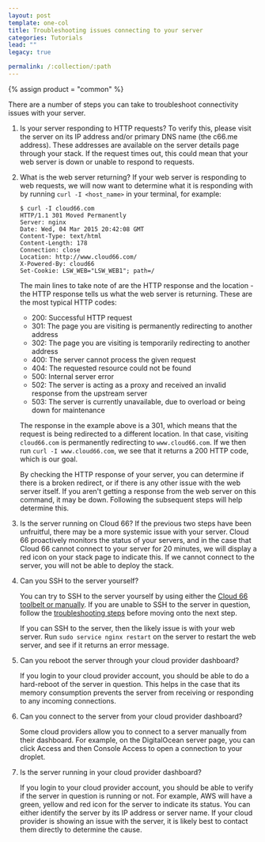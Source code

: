 ```yaml
---
layout: post
template: one-col
title: Troubleshooting issues connecting to your server
categories: Tutorials
lead: ""
legacy: true

permalink: /:collection/:path
---
```

{% assign product = "common" %}

There are a number of steps you can take to troubleshoot connectivity issues with your server.

1.  Is your server responding to HTTP requests?
	To verify this, please visit the server on its IP address and/or primary DNS name (the c66.me address). These addresses are available on the server details page through your stack. If the request times out, this could mean that your web server is down or unable to respond to requests.
2.  What is the web server returning?
	If your web server is responding to web requests, we will now want to determine what it is responding with by running `curl -I <host_name>` in your terminal, for example:

	```
	$ curl -I cloud66.com
	HTTP/1.1 301 Moved Permanently
	Server: nginx
	Date: Wed, 04 Mar 2015 20:42:08 GMT
	Content-Type: text/html
	Content-Length: 178
	Connection: close
	Location: http://www.cloud66.com/
	X-Powered-By: cloud66
	Set-Cookie: LSW_WEB="LSW_WEB1"; path=/
	```
	The main lines to take note of are the HTTP response and the location - the HTTP response tells us what the web server is returning. These are the most typical HTTP codes:

	 - 200: Successful HTTP request
	 - 301: The page you are visiting is permanently redirecting to another address
	 - 302: The page you are visiting is temporarily redirecting to another address
	 - 400: The server cannot process the given request
	 - 404: The requested resource could not be found
	 - 500: Internal server error
	 - 502: The server is acting as a proxy and received an invalid response from the upstream server
	 - 503: The server is currently unavailable, due to overload or being down for maintenance

	The response in the example above is a 301, which means that the request is being redirected to a different location. In that case, visiting `cloud66.com` is permanently redirecting to `www.cloud66.com`. If we then run `curl -I www.cloud66.com`, we see that it returns a 200 HTTP code, which is our goal.

	By checking the HTTP response of your server, you can determine if there is a broken redirect, or if there is any other issue with the web server itself. If you aren't getting a response from the web server on this command, it may be down. Following the subsequent steps will help determine this.
3.  Is the server running on Cloud 66?
	If the previous two steps have been unfruitful, there may be a more systemic issue with your server. Cloud 66 proactively monitors the status of your servers, and in the case that Cloud 66 cannot connect to your server for 20 minutes, we will display a red icon on your stack page to indicate this. If we cannot connect to the server, you will not be able to deploy the stack.
4.  Can you SSH to the server yourself?

	You can try to SSH to the server yourself by using either the [Cloud 66 toolbelt or manually](http://help.cloud66.com/managing-your-stack/ssh-to-your-server). If you are unable to SSH to the server in question, follow the [troubleshooting steps](http://help.cloud66.com/managing-your-stack/ssh-to-your-server) before moving onto the next step.

	If you can SSH to the server, then the likely issue is with your web server. Run `sudo service nginx restart` on the server to restart the web server, and see if it returns an error message.

5. Can you reboot the server through your cloud provider dashboard?

	If you login to your cloud provider account, you should be able to do a hard-reboot of the server in question. This helps in the case that its memory consumption prevents the server from receiving or responding to any incoming connections.

6. Can you connect to the server from your cloud provider dashboard?

	Some cloud providers allow you to connect to a server manually from their dashboard. For example, on the DigitalOcean server page, you can click Access and then Console Access to open a connection to your droplet.

7. Is the server running in your cloud provider dashboard?
	
	If you login to your cloud provider account, you should be able to verify if the server in question is running or not. For example, AWS will have a green, yellow and red icon for the server to indicate its status. You can either identify the server by its IP address or server name. If your cloud provider is showing an issue with the server, it is likely best to contact them directly to determine the cause.

